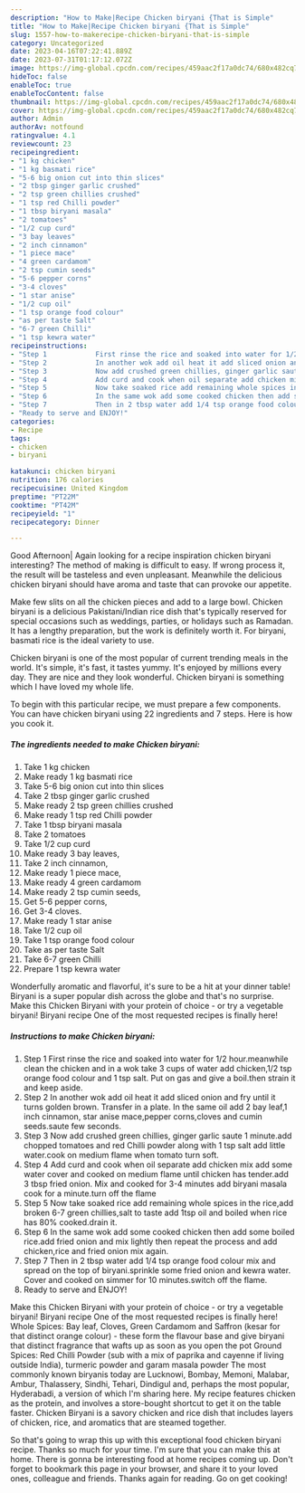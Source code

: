 ```yaml
---
description: "How to Make|Recipe Chicken biryani {That is Simple"
title: "How to Make|Recipe Chicken biryani {That is Simple"
slug: 1557-how-to-makerecipe-chicken-biryani-that-is-simple
category: Uncategorized
date: 2023-04-16T07:22:41.889Z
date: 2023-07-31T01:17:12.072Z
image: https://img-global.cpcdn.com/recipes/459aac2f17a0dc74/680x482cq70/chicken-biryani-recipe-main-photo.jpg
hideToc: false
enableToc: true
enableTocContent: false
thumbnail: https://img-global.cpcdn.com/recipes/459aac2f17a0dc74/680x482cq70/chicken-biryani-recipe-main-photo.jpg
cover: https://img-global.cpcdn.com/recipes/459aac2f17a0dc74/680x482cq70/chicken-biryani-recipe-main-photo.jpg
author: Admin
authorAv: notfound
ratingvalue: 4.1
reviewcount: 23
recipeingredient:
- "1 kg chicken"
- "1 kg basmati rice"
- "5-6 big onion cut into thin slices"
- "2 tbsp ginger garlic crushed"
- "2 tsp green chillies crushed"
- "1 tsp red Chilli powder"
- "1 tbsp biryani masala"
- "2 tomatoes"
- "1/2 cup curd"
- "3 bay leaves"
- "2 inch cinnamon"
- "1 piece mace"
- "4 green cardamom"
- "2 tsp cumin seeds"
- "5-6 pepper corns"
- "3-4 cloves"
- "1 star anise"
- "1/2 cup oil"
- "1 tsp orange food colour"
- "as per taste Salt"
- "6-7 green Chilli"
- "1 tsp kewra water"
recipeinstructions:
- "Step 1            First rinse the rice and soaked into water for 1/2 hour.meanwhile clean the chicken and in a wok take 3 cups of water add chicken,1/2 tsp orange food colour and 1 tsp salt. Put on gas and give a boil.then strain it and keep aside."
- "Step 2            In another wok add oil heat it add sliced onion and fry until it turns golden brown. Transfer in a plate. In the same oil add 2 bay leaf,1 inch cinnamon, star anise mace,pepper corns,cloves and cumin seeds.saute few seconds."
- "Step 3            Now add crushed green chillies, ginger garlic saute 1 minute.add chopped tomatoes and red Chilli powder along with 1 tsp salt add little water.cook on medium flame when tomato turn soft."
- "Step 4            Add curd and cook when oil separate add chicken mix add some water cover and cooked on medium flame until chicken has tender.add 3 tbsp fried onion. Mix and cooked for 3-4 minutes add biryani masala cook for a minute.turn off the flame"
- "Step 5            Now take soaked rice add remaining whole spices in the rice,add broken 6-7 green chillies,salt to taste add 1tsp oil and boiled when rice has 80% cooked.drain it."
- "Step 6            In the same wok add some cooked chicken then add some boiled rice.add fried onion and mix lightly then repeat the process and add chicken,rice and fried onion mix again."
- "Step 7            Then in 2 tbsp water add 1/4 tsp orange food colour mix and spread on the top of biryani.sprinkle some fried onion and kewra water. Cover and cooked on simmer for 10 minutes.switch off the flame."
- "Ready to serve and ENJOY!"
categories:
- Recipe
tags:
- chicken
- biryani

katakunci: chicken biryani 
nutrition: 176 calories
recipecuisine: United Kingdom
preptime: "PT22M"
cooktime: "PT42M"
recipeyield: "1"
recipecategory: Dinner

---
```



Good Afternoon| Again looking for a recipe inspiration chicken biryani interesting? The method of making is difficult to easy. If wrong process it, the result will be tasteless and even unpleasant. Meanwhile the delicious chicken biryani should have aroma and taste that can provoke our appetite.





Make few slits on all the chicken pieces and add to a large bowl. Chicken biryani is a delicious Pakistani/Indian rice dish that&#39;s typically reserved for special occasions such as weddings, parties, or holidays such as Ramadan. It has a lengthy preparation, but the work is definitely worth it. For biryani, basmati rice is the ideal variety to use.

Chicken biryani is one of the most popular of current trending meals in the world. It's simple, it's fast, it tastes yummy. It's enjoyed by millions every day. They are nice and they look wonderful. Chicken biryani is something which I have loved my whole life.


To begin with this particular recipe, we must prepare a few components. You can have chicken biryani using 22 ingredients and 7 steps. Here is how you cook it.

<!--inarticleads1-->

##### The ingredients needed to make Chicken biryani:

1. Take 1 kg chicken
1. Make ready 1 kg basmati rice
1. Take 5-6 big onion cut into thin slices
1. Take 2 tbsp ginger garlic crushed
1. Make ready 2 tsp green chillies crushed
1. Make ready 1 tsp red Chilli powder
1. Take 1 tbsp biryani masala
1. Take 2 tomatoes
1. Take 1/2 cup curd
1. Make ready 3 bay leaves,
1. Take 2 inch cinnamon,
1. Make ready 1 piece mace,
1. Make ready 4 green cardamom
1. Make ready 2 tsp cumin seeds,
1. Get 5-6 pepper corns,
1. Get 3-4 cloves.
1. Make ready 1 star anise
1. Take 1/2 cup oil
1. Take 1 tsp orange food colour
1. Take as per taste Salt
1. Take 6-7 green Chilli
1. Prepare 1 tsp kewra water


Wonderfully aromatic and flavorful, it&#39;s sure to be a hit at your dinner table! Biryani is a super popular dish across the globe and that&#39;s no surprise. Make this Chicken Biryani with your protein of choice - or try a vegetable biryani! Biryani recipe One of the most requested recipes is finally here! 

<!--inarticleads2-->

##### Instructions to make Chicken biryani:

1. Step 1            First rinse the rice and soaked into water for 1/2 hour.meanwhile clean the chicken and in a wok take 3 cups of water add chicken,1/2 tsp orange food colour and 1 tsp salt. Put on gas and give a boil.then strain it and keep aside.
1. Step 2            In another wok add oil heat it add sliced onion and fry until it turns golden brown. Transfer in a plate. In the same oil add 2 bay leaf,1 inch cinnamon, star anise mace,pepper corns,cloves and cumin seeds.saute few seconds.
1. Step 3            Now add crushed green chillies, ginger garlic saute 1 minute.add chopped tomatoes and red Chilli powder along with 1 tsp salt add little water.cook on medium flame when tomato turn soft.
1. Step 4            Add curd and cook when oil separate add chicken mix add some water cover and cooked on medium flame until chicken has tender.add 3 tbsp fried onion. Mix and cooked for 3-4 minutes add biryani masala cook for a minute.turn off the flame
1. Step 5            Now take soaked rice add remaining whole spices in the rice,add broken 6-7 green chillies,salt to taste add 1tsp oil and boiled when rice has 80% cooked.drain it.
1. Step 6            In the same wok add some cooked chicken then add some boiled rice.add fried onion and mix lightly then repeat the process and add chicken,rice and fried onion mix again.
1. Step 7            Then in 2 tbsp water add 1/4 tsp orange food colour mix and spread on the top of biryani.sprinkle some fried onion and kewra water. Cover and cooked on simmer for 10 minutes.switch off the flame.
1. Ready to serve and ENJOY!

Make this Chicken Biryani with your protein of choice - or try a vegetable biryani! Biryani recipe One of the most requested recipes is finally here! Whole Spices: Bay leaf, Cloves, Green Cardamom and Saffron (kesar for that distinct orange colour) - these form the flavour base and give biryani that distinct fragrance that wafts up as soon as you open the pot Ground Spices: Red Chilli Powder (sub with a mix of paprika and cayenne if living outside India), turmeric powder and garam masala powder The most commonly known biryanis today are Lucknowi, Bombay, Memoni, Malabar, Ambur, Thalassery, Sindhi, Tehari, Dindigul and, perhaps the most popular, Hyderabadi, a version of which I&#39;m sharing here. My recipe features chicken as the protein, and involves a store-bought shortcut to get it on the table faster. Chicken Biryani is a savory chicken and rice dish that includes layers of chicken, rice, and aromatics that are steamed together. 

So that's going to wrap this up with this exceptional food chicken biryani recipe. Thanks so much for your time. I'm sure that you can make this at home. There is gonna be interesting food at home recipes coming up. Don't forget to bookmark this page in your browser, and share it to your loved ones, colleague and friends. Thanks again for reading. Go on get cooking!
